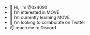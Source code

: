 - 👋 Hi, I’m @0x4090
- 👀 I’m interested in MOVE
- 🌱 I’m currently learning MOVE
- 💞️ I’m looking to collaborate on Twitter
- 📫 reach me to Discord

<!---
0x88488/0x88488 is a ✨ special ✨ repository because its `README.md` (this file) appears on your GitHub profile.
You can click the Preview link to take a look at your changes.
--->
